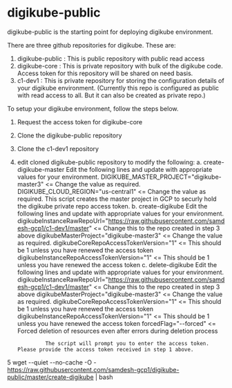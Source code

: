 # digikube-public

digikube-public is the starting point for deploying digikube environment.

There are three github repositories for digikube.  These are:
1. digikube-public : This is public repository with public read access
2. digikube-core : This is private repository with bulk of the digikube code.  Access token for this repository will be shared on need basis.
3. c1-dev1 : This is private repository for storing the configuration details of your digikube environment. (Currently this repo is configured as public with read access to all.  But it can also be created as private repo.)

To setup your digikube environment, follow the steps below.

1. Request the access token for digikube-core
2. Clone the digikube-public repository
3. Clone the c1-dev1 repository
4. edit cloned digikube-public repository to modify the following:
		a. create-digikube-master
				Edit the following lines and update with appropriate values for your environment.
					DIGIKUBE_MASTER_PROJECT="digikube-master3"   <= Change the value as required.
					DIGIKUBE_CLOUD_REGION="us-central1"			 <= Change the value as required.
				This script creates the master project in GCP to securly hold the digikube private repo access token.
		b. create-digikube
				Edit the following lines and update with appropriate values for your environment.
					digikubeInstanceRawRepoUrl="https://raw.githubusercontent.com/samdesh-gcp1/c1-dev1/master"  <= Change this to the repo created in step 3 above
					digikubeMasterProject="digikube-master3"     <= Change the value as required.
					digikubeCoreRepoAccessTokenVersion="1"		 <= This should be 1 unless you have renewed the access token
					digikubeInstanceRepoAccessTokenVersion="1"	 <= This should be 1 unless you have renewed the access token
		c. delete-digikube
				Edit the following lines and update with appropriate values for your environment.
					digikubeInstanceRawRepoUrl="https://raw.githubusercontent.com/samdesh-gcp1/c1-dev1/master"  <= Change this to the repo created in step 3 above
					digikubeMasterProject="digikube-master3"     <= Change the value as required.
					digikubeCoreRepoAccessTokenVersion="1"		 <= This should be 1 unless you have renewed the access token
					digikubeInstanceRepoAccessTokenVersion="1"	 <= This should be 1 unless you have renewed the access token
					forcedFlag="--forced"                        <= Forced deletion of resources even after errors during deletion process
				
				The script will prompt you to enter the access token.  Please provide the access token received in step 1 above.
				
5
wget --quiet --no-cache -O - https://raw.githubusercontent.com/samdesh-gcp1/digikube-public/master/create-digikube | bash



